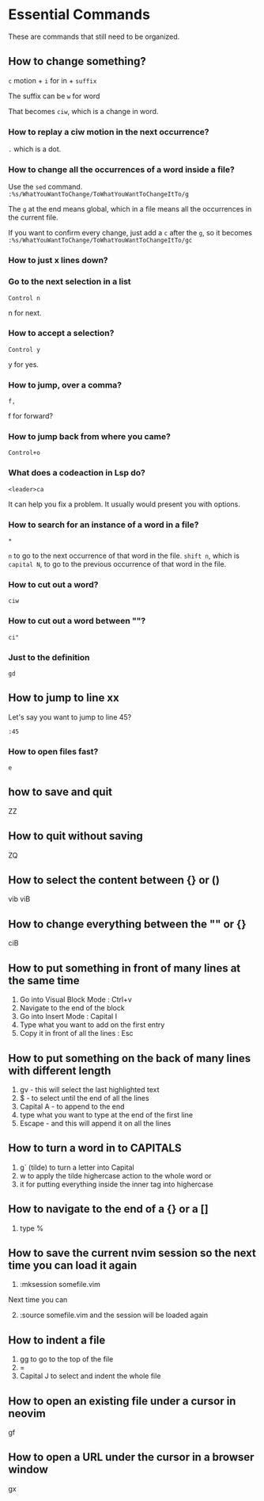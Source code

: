 # Essential Commands

These are commands that still need to be organized.

## How to change something?

`c` motion + `i` for in + `suffix`

The suffix can be `w` for word

That becomes `ciw`, which is a change in word.

### How to replay a ciw motion in the next occurrence?

`.` which is a dot.

### How to change all the occurrences of a word inside a file?

Use the `sed` command.
`:%s/WhatYouWantToChange/ToWhatYouWantToChangeItTo/g`

The `g` at the end means global, which in a file means all the occurrences in the
current file.

If you want to confirm every change, just add a `c` after the `g`, so it becomes
`:%s/WhatYouWantToChange/ToWhatYouWantToChangeItTo/gc`

### How to just x lines down?

### Go to the next selection in a list

`Control n`

n for next.

### How to accept a selection?

`Control y`

y for yes.

### How to jump, over a comma?

`f,`

f for forward?

### How to jump back from where you came?

`Control+o`

### What does a codeaction in Lsp do?

`<leader>ca`

It can help you fix a problem. It usually would present you with options.

### How to search for an instance of a word in a file?

`*`

`n` to go to the next occurrence of that word in the file.
`shift n`, which is `capital N`, to go to the previous occurrence of that word in the file.

### How to cut out a word?

`ciw`

### How to cut out a word between ""?

`ci"`

<!-- ### Jump to the controller -->
<!---->
<!-- `fc` -->

### Just to the definition

`gd`

## How to jump to line xx

Let's say you want to jump to line 45?

`:45`

### How to open files fast?

`e`

## how to save and quit

ZZ

## How to quit without saving

ZQ

## How to select the content between {} or ()

vib
viB

## How to change everything between the "" or {}

ciB

## How to put something in front of many lines at the same time

1. Go into Visual Block Mode : Ctrl+v
2. Navigate to the end of the block
3. Go into Insert Mode : Capital I
4. Type what you want to add on the first entry
5. Copy it in front of all the lines : Esc

## How to put something on the back of many lines with different length

1. gv - this will select the last highlighted text
2. $ - to select until the end of all the lines
3. Capital A - to append to the end
4. type what you want to type at the end of the first line
5. Escape - and this will append it on all the lines

## How to turn a word in to CAPITALS

1. g` (tilde) to turn a letter into Capital
2. w to apply the tilde highercase action to the whole word
   or
3. it for putting everything inside the inner tag into highercase

## How to navigate to the end of a {} or a []

1. type %

## How to save the current nvim session so the next time you can load it again

1. :mksession somefile.vim

Next time you can

2. :source somefile.vim and the session will be loaded again

## How to indent a file

1. gg to go to the top of the file
2. =
3. Capital J to select and indent the whole file

## How to open an existing file under a cursor in neovim

gf

## How to open a URL under the cursor in a browser window

gx
